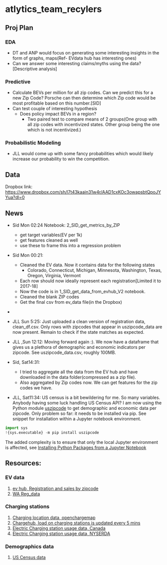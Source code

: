 # atlytics_team_recylers


## Proj Plan

### EDA
- DT and ANP would focus on generating some interesting insights in the form of graphs, maps(Ref- EVdata hub has interesting ones)
- Can we answer some interesting claims/myths using the data? [Descriptive analysis]

### Predictive

- Calculate BEVs per million for all zip codes. Can we predict this for a new Zip Code? 
Porsche can then determine which Zip code would be most profitable based on this number.[SID]
-  Can test couple of interesting hypothesis
	- Does policy impact BEVs in a region?
		- Two paired test to compare means of 2 groups(One group with all zip codes with incentivized states. Other group being the one which is not incentivized.)

### Probabilistic Modeling
- JLL would come up with some fancy probabilities which would likely increase our probability to win the competition.

## Data
Dropbox link: https://www.dropbox.com/sh/l7t43kaain31w4r/AAD1cxKOc3owapsbtQpoJYYua?dl=0


## News

* Sid Mon 02:24
Notebook:  2_SID_get_metrics_by_ZIP
	- get target variables(EV per 1k)
	- get features cleaned as well
	- use these to frame this into a regression problem

* Sid Mon 00:21: 
	- Cleaned the EV data. Now it contains data for the following states
		- Colorado, Connecticut, Michigan, Minnesota, Washington, Texas, Oregon, Virginia, Vermont
	- Each row should now ideally represent each registration[Limited it to 2017-18]
	- Now the code is in 1_SID_get_data_from_evhub_V2 notebook.
	- Cleaned the blank ZIP codes
	- Get the final csv from ev_data file(in the Dropbox)
-

* JLL Sun 5:25: Just uploaded a clean version of registration data, clean_df.csv. Only rows with zipcodes that appear in  uszipcode_data are now present. Remain to check if the state matches as expected.
* JLL ,Sun 12:12: Moving forward again :). We now have a dataframe that gives us a plethora of demographic and economic indicators per zipcode. See uszipcode_data.csv, roughly 100MB.
* Sid, Sat14:31: 
  - I tried to aggregate all the data from the EV hub and have downloaded in the data folder(compressed as a zip file). 
  - Also aggregated by Zip codes now. We can get features for the zip codes we have.

* JLL, Sat11:34:  US census is a bit bewildering for me. So many variables. Anybody having some luck handling US Census API? I am now using the Python module [uszipcode](https://uszipcode.readthedocs.io/index.html#)  to get demographic and economic data per zipcode. Only problem so far: it needs to be installed via pip. See snippet for installation within a Jupyter notebook environment.
```python
import sys
!{sys.executable} -m pip install uszipcode
```
The added complexity is to ensure that only the local Jupyter environment is affected, see [Installing Python Packages from a Jupyter Notebook](https://jakevdp.github.io/blog/2017/12/05/installing-python-packages-from-jupyter/)


## Resources:

### EV data
1.  [ev hub, Registration and sales by zipcode](https://www.atlasevhub.com/materials/state-ev-registration-data/)
2. [WA Reg_data](https://catalog.data.gov/dataset/electric-vehicle-population-data)

### Charging stations

1. [Charging location data, openchargemap](https://openchargemap.org/site/develop/api)
2. [Chargehub, load on charging stations is updated every 5 mins](https://chargehub.com/en/about-chargehub.html)
3. [Electric Charging station usage data, Canada](https://www.fleetcarma.com/evCloud/Stations)
4. [Electric Charging station usage data, NYSERDA](https://www.nyserda.ny.gov/Researchers-and-Policymakers/Electric-Vehicles/Resources)

### Demographics data
1.  [US Census data](https://data.census.gov/cedsci/)